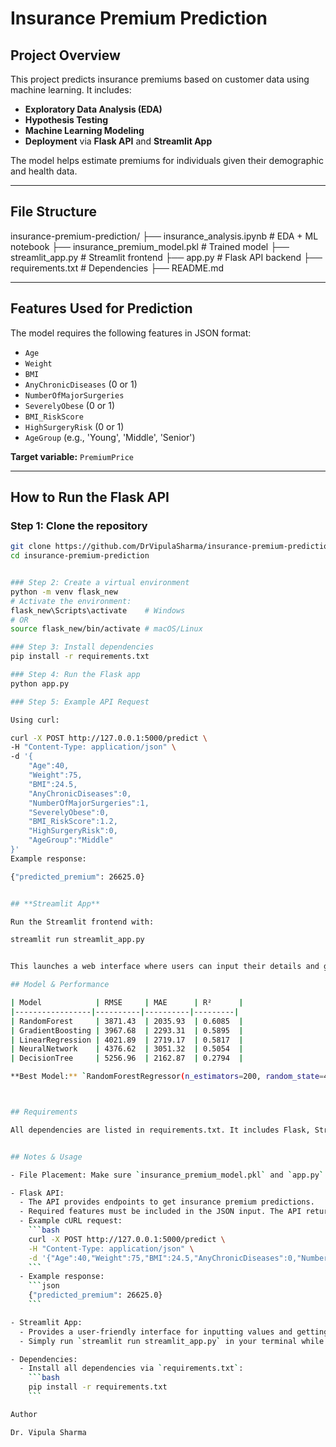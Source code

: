 # Insurance Premium Prediction

## Project Overview
This project predicts insurance premiums based on customer data using machine learning. It includes:

- **Exploratory Data Analysis (EDA)**  
- **Hypothesis Testing**  
- **Machine Learning Modeling**  
- **Deployment** via **Flask API** and **Streamlit App**  

The model helps estimate premiums for individuals given their demographic and health data.

---

## File Structure

insurance-premium-prediction/
├── insurance_analysis.ipynb # EDA + ML notebook
├── insurance_premium_model.pkl # Trained model
├── streamlit_app.py # Streamlit frontend
├── app.py # Flask API backend
├── requirements.txt # Dependencies
├── README.md


---

## Features Used for Prediction
The model requires the following features in JSON format:

- `Age`
- `Weight`
- `BMI`
- `AnyChronicDiseases` (0 or 1)
- `NumberOfMajorSurgeries`
- `SeverelyObese` (0 or 1)
- `BMI_RiskScore`
- `HighSurgeryRisk` (0 or 1)
- `AgeGroup` (e.g., 'Young', 'Middle', 'Senior')

**Target variable:** `PremiumPrice`

---

## How to Run the Flask API

### Step 1: Clone the repository
```bash
git clone https://github.com/DrVipulaSharma/insurance-premium-prediction.git
cd insurance-premium-prediction


### Step 2: Create a virtual environment
python -m venv flask_new
# Activate the environment:
flask_new\Scripts\activate    # Windows
# OR
source flask_new/bin/activate # macOS/Linux

### Step 3: Install dependencies
pip install -r requirements.txt

### Step 4: Run the Flask app
python app.py

### Step 5: Example API Request

Using curl:

curl -X POST http://127.0.0.1:5000/predict \
-H "Content-Type: application/json" \
-d '{
    "Age":40,
    "Weight":75,
    "BMI":24.5,
    "AnyChronicDiseases":0,
    "NumberOfMajorSurgeries":1,
    "SeverelyObese":0,
    "BMI_RiskScore":1.2,
    "HighSurgeryRisk":0,
    "AgeGroup":"Middle"
}'
Example response:

{"predicted_premium": 26625.0}


## **Streamlit App**

Run the Streamlit frontend with:

streamlit run streamlit_app.py


This launches a web interface where users can input their details and get premium predictions.

## Model & Performance

| Model            | RMSE     | MAE      | R²      |
|-----------------|----------|----------|---------|
| RandomForest     | 3871.43  | 2035.93  | 0.6085  |
| GradientBoosting | 3967.68  | 2293.31  | 0.5895  |
| LinearRegression | 4021.89  | 2719.17  | 0.5817  |
| NeuralNetwork    | 4376.62  | 3051.32  | 0.5054  |
| DecisionTree     | 5256.96  | 2162.87  | 0.2794  |

**Best Model:** `RandomForestRegressor(n_estimators=200, random_state=42)`



## Requirements

All dependencies are listed in requirements.txt. It includes Flask, Streamlit, pandas, scikit-learn, and other necessary packages.


## Notes & Usage

- File Placement: Make sure `insurance_premium_model.pkl` and `app.py` are in the same directory before running the Flask API.

- Flask API:
  - The API provides endpoints to get insurance premium predictions.
  - Required features must be included in the JSON input. The API returns an error if any required columns are missing.
  - Example cURL request:
    ```bash
    curl -X POST http://127.0.0.1:5000/predict \
    -H "Content-Type: application/json" \
    -d '{"Age":40,"Weight":75,"BMI":24.5,"AnyChronicDiseases":0,"NumberOfMajorSurgeries":1,"SeverelyObese":0,"BMI_RiskScore":1.2,"HighSurgeryRisk":0,"AgeGroup":"Middle"}'
    ```
  - Example response:
    ```json
    {"predicted_premium": 26625.0}
    ```

- Streamlit App:
  - Provides a user-friendly interface for inputting values and getting predictions.
  - Simply run `streamlit run streamlit_app.py` in your terminal while in the project folder.

- Dependencies:
  - Install all dependencies via `requirements.txt`:
    ```bash
    pip install -r requirements.txt
    ```

Author

Dr. Vipula Sharma

